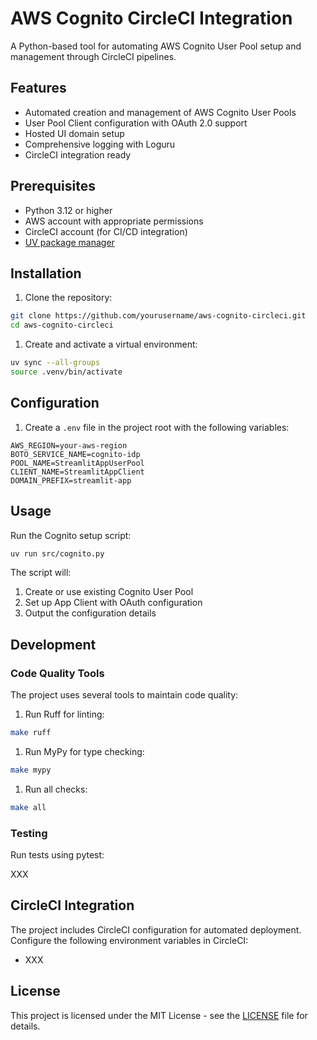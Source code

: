 # AWS Cognito CircleCI Integration

A Python-based tool for automating AWS Cognito User Pool setup and management through CircleCI pipelines.

## Features

- Automated creation and management of AWS Cognito User Pools
- User Pool Client configuration with OAuth 2.0 support
- Hosted UI domain setup
- Comprehensive logging with Loguru
- CircleCI integration ready

## Prerequisites

- Python 3.12 or higher
- AWS account with appropriate permissions
- CircleCI account (for CI/CD integration)
- [UV package manager](https://docs.astral.sh/uv/)

## Installation

1. Clone the repository:

```bash
git clone https://github.com/yourusername/aws-cognito-circleci.git
cd aws-cognito-circleci
```

1. Create and activate a virtual environment:

```bash
uv sync --all-groups
source .venv/bin/activate  
```

## Configuration

1. Create a `.env` file in the project root with the following variables:

```env
AWS_REGION=your-aws-region
BOTO_SERVICE_NAME=cognito-idp
POOL_NAME=StreamlitAppUserPool
CLIENT_NAME=StreamlitAppClient
DOMAIN_PREFIX=streamlit-app
```

## Usage

Run the Cognito setup script:

```bash
uv run src/cognito.py
```

The script will:

1. Create or use existing Cognito User Pool
2. Set up App Client with OAuth configuration
3. Output the configuration details

## Development

### Code Quality Tools

The project uses several tools to maintain code quality:

1. Run Ruff for linting:

```bash
make ruff
```

1. Run MyPy for type checking:

```bash
make mypy
```

1. Run all checks:

```bash
make all
```

### Testing

Run tests using pytest:

XXX

## CircleCI Integration

The project includes CircleCI configuration for automated deployment. Configure the following environment variables in CircleCI:

- XXX

## License

This project is licensed under the MIT License - see the [LICENSE](LICENSE) file for details.